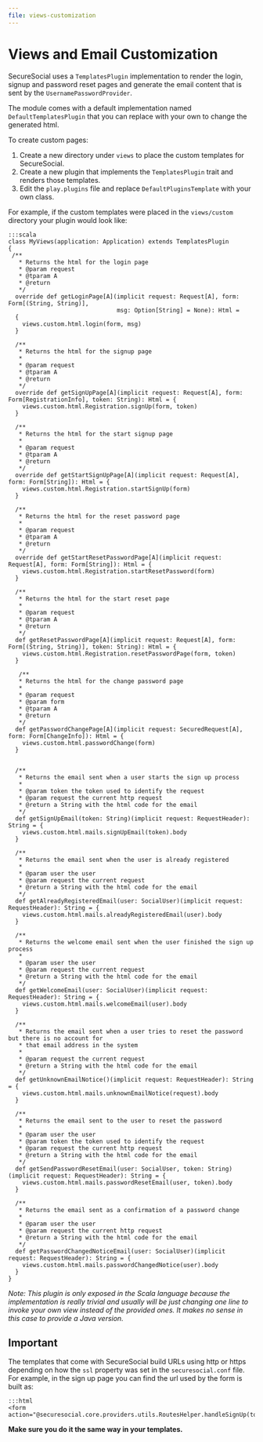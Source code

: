 ```yaml
---
file: views-customization
---
```

# Views and Email Customization

SecureSocial uses a `TemplatesPlugin` implementation to render the login, signup and password reset pages and generate the email content that is sent by the `UsernamePasswordProvider`. 

The module comes with a default implementation named `DefaultTemplatesPlugin` that you can replace with your own to change the generated html.

To create custom pages:

1. Create a new directory under `views` to place the custom templates for SecureSocial.
2. Create a new plugin that implements the `TemplatesPlugin` trait and renders those templates.
3. Edit the `play.plugins` file and replace `DefaultPluginsTemplate` with your own class.

For example, if the custom templates were placed in the `views/custom` directory your plugin would look like:

	:::scala
	class MyViews(application: Application) extends TemplatesPlugin 
	{
	 /**
	   * Returns the html for the login page
	   * @param request
	   * @tparam A
	   * @return
	   */
	  override def getLoginPage[A](implicit request: Request[A], form: Form[(String, String)],
	                               msg: Option[String] = None): Html =
	  {
	    views.custom.html.login(form, msg)
	  }

	  /**
	   * Returns the html for the signup page
	   *
	   * @param request
	   * @tparam A
	   * @return
	   */
	  override def getSignUpPage[A](implicit request: Request[A], form: Form[RegistrationInfo], token: String): Html = {
	    views.custom.html.Registration.signUp(form, token)
	  }

	  /**
	   * Returns the html for the start signup page
	   *
	   * @param request
	   * @tparam A
	   * @return
	   */
	  override def getStartSignUpPage[A](implicit request: Request[A], form: Form[String]): Html = {
	    views.custom.html.Registration.startSignUp(form)
	  }

	  /**
	   * Returns the html for the reset password page
	   *
	   * @param request
	   * @tparam A
	   * @return
	   */
	  override def getStartResetPasswordPage[A](implicit request: Request[A], form: Form[String]): Html = {
	    views.custom.html.Registration.startResetPassword(form)
	  }

	  /**
	   * Returns the html for the start reset page
	   *
	   * @param request
	   * @tparam A
	   * @return
	   */
	  def getResetPasswordPage[A](implicit request: Request[A], form: Form[(String, String)], token: String): Html = {
	    views.custom.html.Registration.resetPasswordPage(form, token)
	  }

	   /**
	   * Returns the html for the change password page
	   *
	   * @param request
	   * @param form
	   * @tparam A
	   * @return
	   */
	  def getPasswordChangePage[A](implicit request: SecuredRequest[A], form: Form[ChangeInfo]): Html = {
		views.custom.html.passwordChange(form)	  	
	  }


	  /**
	   * Returns the email sent when a user starts the sign up process
	   *
	   * @param token the token used to identify the request
	   * @param request the current http request
	   * @return a String with the html code for the email
	   */
	  def getSignUpEmail(token: String)(implicit request: RequestHeader): String = {
	    views.custom.html.mails.signUpEmail(token).body
	  }

	  /**
	   * Returns the email sent when the user is already registered
	   *
	   * @param user the user
	   * @param request the current request
	   * @return a String with the html code for the email
	   */
	  def getAlreadyRegisteredEmail(user: SocialUser)(implicit request: RequestHeader): String = {
	    views.custom.html.mails.alreadyRegisteredEmail(user).body
	  }

	  /**
	   * Returns the welcome email sent when the user finished the sign up process
	   *
	   * @param user the user
	   * @param request the current request
	   * @return a String with the html code for the email
	   */
	  def getWelcomeEmail(user: SocialUser)(implicit request: RequestHeader): String = {
	    views.custom.html.mails.welcomeEmail(user).body
	  }

	  /**
	   * Returns the email sent when a user tries to reset the password but there is no account for
	   * that email address in the system
	   *
	   * @param request the current request
	   * @return a String with the html code for the email
	   */
	  def getUnknownEmailNotice()(implicit request: RequestHeader): String = {
	    views.custom.html.mails.unknownEmailNotice(request).body
	  }

	  /**
	   * Returns the email sent to the user to reset the password
	   *
	   * @param user the user
	   * @param token the token used to identify the request
	   * @param request the current http request
	   * @return a String with the html code for the email
	   */
	  def getSendPasswordResetEmail(user: SocialUser, token: String)(implicit request: RequestHeader): String = {
	    views.custom.html.mails.passwordResetEmail(user, token).body
	  }

	  /**
	   * Returns the email sent as a confirmation of a password change
	   *
	   * @param user the user
	   * @param request the current http request
	   * @return a String with the html code for the email
	   */
	  def getPasswordChangedNoticeEmail(user: SocialUser)(implicit request: RequestHeader): String = {
	    views.custom.html.mails.passwordChangedNotice(user).body
	  }
	}


*Note: This plugin is only exposed in the Scala language because the implementation is really trivial and usually will be just changing one line to invoke your own view instead of the provided ones.  It makes no sense in this case to provide a Java version.*

## Important

The templates that come with SecureSocial build URLs using http or https depending on how the `ssl` property was set in the `securesocial.conf` file.  For example, in the sign up page you can find the url used by the form is built as:

	:::html
	<form action="@securesocial.core.providers.utils.RoutesHelper.handleSignUp(token).absoluteURL(IdentityProvider.sslEnabled)"

**Make sure you do it the same way in your templates.**



